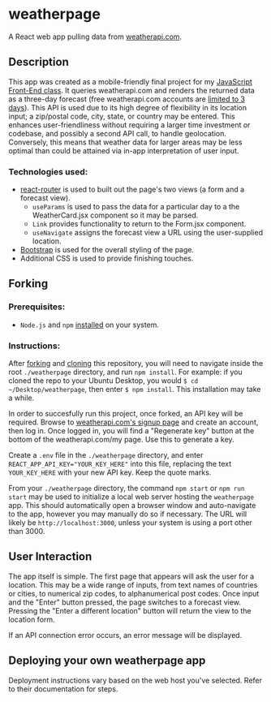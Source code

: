 # weatherpage

A React web app pulling data from [weatherapi.com](https://www.weatherapi.com/).

## Description

This app was created as a mobile-friendly final project for my [JavaScript Front-End class](https://www.pce.uw.edu/courses/front-end-application-development-with-javascript). It queries weatherapi.com and renders the returned data as a three-day forecast (free weatherapi.com accounts are [limited to 3 days](https://www.weatherapi.com/pricing.aspx)). This API is used due to its high degree of flexibility in its location input; a zip/postal code, city, state, or country may be entered. This enhances user-friendliness without requiring a larger time investment or codebase, and possibly a second API call, to handle geolocation. Conversely, this means that weather data for larger areas may be less optimal than could be attained via in-app interpretation of user input.

### Technologies used:

- [react-router](https://www.npmjs.com/package/react-router) is used to built out the page's two views (a form and a forecast view).
  - `useParams` is used to pass the data for a particular day to a the WeatherCard.jsx component so it may be parsed.
  - `Link` provides functionality to return to the Form.jsx component.
  - `useNavigate` assigns the forecast view a URL using the user-supplied location.
- [Bootstrap](https://getbootstrap.com/) is used for the overall styling of the page.
- Additional CSS is used to provide finishing touches.

## Forking

### Prerequisites:

- `Node.js` and `npm` [installed](https://docs.npmjs.com/downloading-and-installing-node-js-and-npm) on your system.

### Instructions:

After [forking](https://docs.github.com/en/get-started/quickstart/fork-a-repo) and [cloning](https://docs.github.com/en/repositories/creating-and-managing-repositories/cloning-a-repository) this repository, you will need to navigate inside the root `./weatherpage` directory, and run `npm install`. For example: if you cloned the repo to your Ubuntu Desktop, you would `$ cd ~/Desktop/weatherpage`, then enter `$ npm install`. This installation may take a while.

In order to succesfully run this project, once forked, an API key will be required. Browse to [weatherapi.com's signup page](https://www.weatherapi.com/signup.aspx) and create an account, then log in. Once logged in, you will find a "Regenerate key" button at the bottom of the weatherapi.com/my page. Use this to generate a key.

Create a `.env` file in the `./weatherpage` directory, and enter `REACT_APP_API_KEY="YOUR_KEY_HERE"` into this file, replacing the text `YOUR_KEY_HERE` with your new API key. Keep the quote marks.

From your `./weatherpage` directory, the command `npm start` or `npm run start` may be used to initialize a local web server hosting the `weatherpage` app. This should automatically open a browser window and auto-navigate to the app, however you may manually do so if necessary. The URL will likely be `http://localhost:3000`, unless your system is using a port other than 3000.

## User Interaction

The app itself is simple. The first page that appears will ask the user for a location. This may be a wide range of inputs, from text names of countries or cities, to numerical zip codes, to alphanumerical post codes. Once input and the "Enter" button pressed, the page switches to a forecast view. Pressing the "Enter a different location" button will return the view to the location form.

If an API connection error occurs, an error message will be displayed.

## Deploying your own weatherpage app

Deployment instructions vary based on the web host you've selected. Refer to their documentation for steps.
